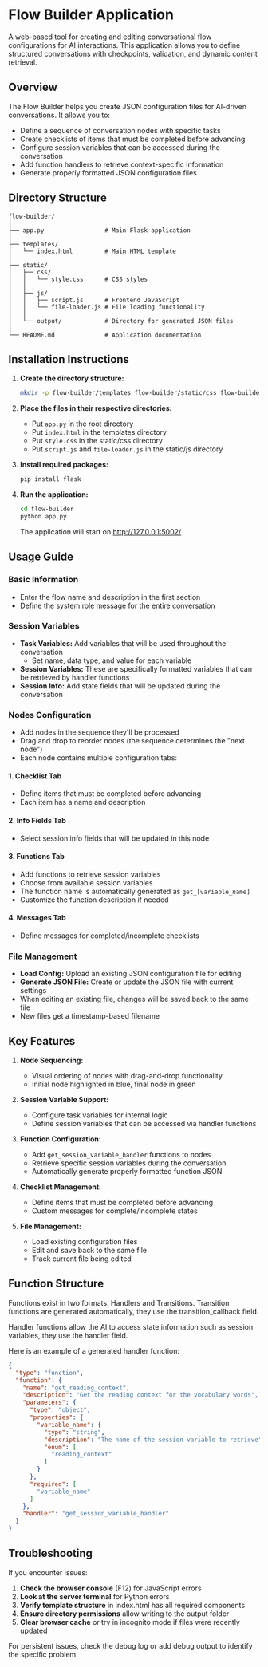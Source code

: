 # Flow Builder Application

A web-based tool for creating and editing conversational flow configurations for AI interactions. This application allows you to define structured conversations with checkpoints, validation, and dynamic content retrieval.

## Overview

The Flow Builder helps you create JSON configuration files for AI-driven conversations. It allows you to:

- Define a sequence of conversation nodes with specific tasks
- Create checklists of items that must be completed before advancing
- Configure session variables that can be accessed during the conversation
- Add function handlers to retrieve context-specific information
- Generate properly formatted JSON configuration files

## Directory Structure

```
flow-builder/
│
├── app.py                 # Main Flask application
│
├── templates/
│   └── index.html         # Main HTML template
│
├── static/
│   ├── css/
│   │   └── style.css      # CSS styles
│   │
│   ├── js/
│   │   ├── script.js      # Frontend JavaScript
│   │   └── file-loader.js # File loading functionality
│   │
│   └── output/            # Directory for generated JSON files
│
└── README.md              # Application documentation
```

## Installation Instructions

1. **Create the directory structure:**

   ```bash
   mkdir -p flow-builder/templates flow-builder/static/css flow-builder/static/js flow-builder/static/output
   ```

2. **Place the files in their respective directories:**
   - Put `app.py` in the root directory
   - Put `index.html` in the templates directory
   - Put `style.css` in the static/css directory
   - Put `script.js` and `file-loader.js` in the static/js directory

3. **Install required packages:**

   ```bash
   pip install flask
   ```

4. **Run the application:**

   ```bash
   cd flow-builder
   python app.py
   ```

   The application will start on http://127.0.0.1:5002/

## Usage Guide

### Basic Information
- Enter the flow name and description in the first section
- Define the system role message for the entire conversation

### Session Variables
- **Task Variables:** Add variables that will be used throughout the conversation
  - Set name, data type, and value for each variable
- **Session Variables:** These are specifically formatted variables that can be retrieved by handler functions
- **Session Info:** Add state fields that will be updated during the conversation

### Nodes Configuration
- Add nodes in the sequence they'll be processed
- Drag and drop to reorder nodes (the sequence determines the "next node")
- Each node contains multiple configuration tabs:

#### 1. Checklist Tab
- Define items that must be completed before advancing
- Each item has a name and description

#### 2. Info Fields Tab
- Select session info fields that will be updated in this node

#### 3. Functions Tab
- Add functions to retrieve session variables
- Choose from available session variables
- The function name is automatically generated as `get_[variable_name]`
- Customize the function description if needed

#### 4. Messages Tab
- Define messages for completed/incomplete checklists

### File Management
- **Load Config:** Upload an existing JSON configuration file for editing
- **Generate JSON File:** Create or update the JSON file with current settings
- When editing an existing file, changes will be saved back to the same file
- New files get a timestamp-based filename

## Key Features

1. **Node Sequencing:**
   - Visual ordering of nodes with drag-and-drop functionality
   - Initial node highlighted in blue, final node in green

2. **Session Variable Support:**
   - Configure task variables for internal logic
   - Define session variables that can be accessed via handler functions

3. **Function Configuration:**
   - Add `get_session_variable_handler` functions to nodes
   - Retrieve specific session variables during the conversation
   - Automatically generate properly formatted function JSON

4. **Checklist Management:**
   - Define items that must be completed before advancing
   - Custom messages for complete/incomplete states

5. **File Management:**
   - Load existing configuration files
   - Edit and save back to the same file
   - Track current file being edited

## Function Structure

Functions exist in two formats. Handlers and Transitions. Transition functions are generated
automatically, they use the transition_callback field. 

Handler functions allow the AI to access state information such as session variables, they use the
handler field. 

Here is an example of a generated handler function:

```json
{
  "type": "function",
  "function": {
    "name": "get_reading_context",
    "description": "Get the reading context for the vocabulary words",
    "parameters": {
      "type": "object",
      "properties": {
        "variable_name": {
          "type": "string",
          "description": "The name of the session variable to retrieve",
          "enum": [
            "reading_context"
          ]
        }
      },
      "required": [
        "variable_name"
      ]
    },
    "handler": "get_session_variable_handler"
  }
}
```

## Troubleshooting

If you encounter issues:

1. **Check the browser console** (F12) for JavaScript errors
2. **Look at the server terminal** for Python errors
3. **Verify template structure** in index.html has all required components
4. **Ensure directory permissions** allow writing to the output folder
5. **Clear browser cache** or try in incognito mode if files were recently updated

For persistent issues, check the debug log or add debug output to identify the specific problem.